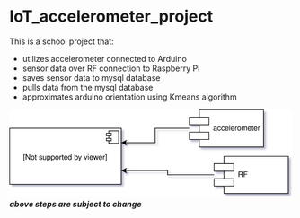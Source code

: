 # IoT_accelerometer_project

This is a school project that:
- utilizes accelerometer connected to Arduino
- sensor data over RF connection to Raspberry Pi
- saves sensor data to mysql database
- pulls data from the mysql database
- approximates arduino orientation using Kmeans algorithm


![Jotakuinkin tämmöstä](/kuvat/arduino_modules.svg)
***above steps are subject to change***
